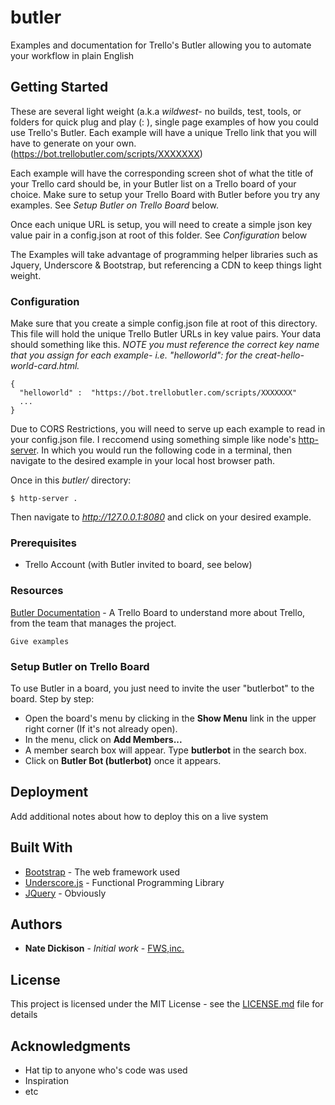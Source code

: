 # butler

Examples and documentation for Trello's Butler allowing you to automate your workflow in plain English

## Getting Started

These are several light weight (a.k.a *wildwest*- no builds, test, tools, or folders for quick plug and play (: ), single page examples of how you could use Trello's Butler. Each example will have a unique Trello link that you will have to generate on your own. (https://bot.trellobutler.com/scripts/XXXXXXX)

Each example will have the corresponding screen shot of what the title of your Trello card should be, in your Butler list on a Trello board of your choice.  Make sure to setup your Trello Board with Butler before you try any examples. See *Setup Butler on Trello Board* below.

Once each unique URL is setup, you will need to create a simple json key value pair in a config.json at root of this folder. See *Configuration* below

The Examples will take advantage of programming helper libraries such as Jquery, Underscore & Bootstrap, but referencing a CDN to keep things light weight.

### Configuration

Make sure that you create a simple config.json file at root of this directory. This file will hold the unique Trello Butler URLs in key value pairs. Your data should something like this. *NOTE you must reference the correct key name that you assign for each example- i.e. "helloworld": for the creat-hello-world-card.html.*

```
{
  "helloworld" :  "https://bot.trellobutler.com/scripts/XXXXXXX"
  ...
}
```

Due to CORS Restrictions, you will need to serve up each example to read in your config.json file. I reccomend using something simple like node's [http-server](https://www.npmjs.com/package/http-server). In which you would run the following code in a terminal, then navigate to the desired example in your local host browser path.

Once in this *butler/* directory:

```
$ http-server .
```

Then navigate to *http://127.0.0.1:8080* and click on your desired example.

### Prerequisites

* Trello Account (with Butler invited to board, see below)



### Resources

[Butler Documentation](https://trello.com/b/2dLsEE9t/butler-for-trello) - A Trello Board to understand more about Trello, from the team that manages the project.


```
Give examples
```

### Setup Butler on Trello Board


To use Butler in a board, you just need to invite the user "butlerbot" to the board. Step by step:

* Open the board's menu by clicking in the **Show Menu** link in the upper right corner (If it's not already open).
* In the menu, click on **Add Members...**
* A member search box will appear. Type **butlerbot** in the search box.
* Click on **Butler Bot (butlerbot)** once it appears.


## Deployment

Add additional notes about how to deploy this on a live system

## Built With

* [Bootstrap](https://v4-alpha.getbootstrap.com/) - The web framework used
* [Underscore.js](http://underscorejs.org/) - Functional Programming Library
* [JQuery](http://jquery.com/) - Obviously


## Authors

* **Nate Dickison** - *Initial work* - [FWS,inc.](http:faithworks.io)


## License

This project is licensed under the MIT License - see the [LICENSE.md](LICENSE.md) file for details

## Acknowledgments

* Hat tip to anyone who's code was used
* Inspiration
* etc
